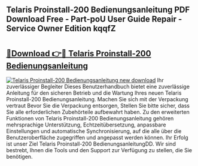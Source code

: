 ## Telaris Proinstall-200 Bedienungsanleitung PDF Download Free - Part-poU User Guide Repair - Service Owner Edition kqqfZ

# <h2><a href="http://df2b83e.blite.top/?on=Telaris+Proinstall-200+Bedienungsanleitung">🔗Download 👉🔴 Telaris Proinstall-200 Bedienungsanleitung</a></h2>

[![Telaris Proinstall-200 Bedienungsanleitung new download](https://i.imgur.com/lujVjoI.png)](http://df2b83e.blite.top/?on=Telaris+Proinstall-200+Bedienungsanleitung)
Ihr zuverlässiger Begleiter Dieses Benutzerhandbuch bietet eine zuverlässige Anleitung für den sicheren Betrieb und die Wartung Ihres neuen Telaris Proinstall-200 Bedienungsanleitung. Machen Sie sich mit der Verpackung vertraut Bevor Sie die Verpackung entsorgen, Stellen Sie bitte sicher, dass Sie alle erforderlichen Zubehörteile aufbewahrt haben. Zu den erweiterten Funktionen von Telaris Proinstall-200 Bedienungsanleitung gehören mehrsprachige Unterstützung, Echtzeitübersetzung, anpassbare Einstellungen und automatische Synchronisierung, auf die alle über die Benutzeroberfläche zugegriffen und angepasst werden können. Ihr Erfolg ist unser Ziel Telaris Proinstall-200 BedienungsanleitungDD. Wir sind bestrebt, Ihnen die Tools und den Support zur Verfügung zu stellen, die Sie benötigen.
